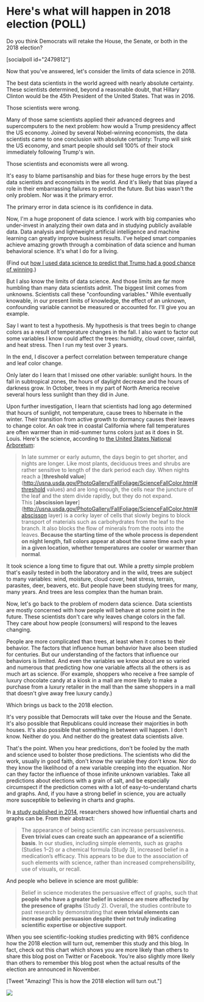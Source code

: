 # Here's what will happen in 2018 election (POLL)

Do you think Democrats will retake the House, the Senate, or both in the 2018 election?

[socialpoll id="2479812"]

Now that you've answered, let's consider the limits of data science in 2018.

The best data scientists in the world agreed with nearly absolute certainty. These scientists determined, beyond a reasonable doubt, that Hillary Clinton would be the 45th President of the United States. That was in 2016.

Those scientists were wrong.

Many of those same scientists applied their advanced degrees and supercomputers to the next problem: how would a Trump presidency affect the US economy. Joined by several Nobel-winning economists, the data scientists came to one conclusion with absolute certainty: Trump will sink the US economy, and smart people should sell 100% of their stock immediately following Trump's win.

Those scientists and economists were all wrong.

It's easy to blame partisanship and bias for these huge errors by the best data scientists and economists in the world. And it's likely that bias played a role in their embarrassing failures to predict the future. But bias wasn't the only problem. Nor was it the primary error.

The primary error in data science is its confidence in data.

Now, I'm a huge proponent of data science. I work with big companies who under-invest in analyzing their own data and in studying publicly available data. Data analysis and lightweight artificial intelligence and machine learning can greatly improve business results. I've helped smart companies achieve amazing growth through a combination of data science and human behavioral science. It's what I do for a living.

(Find out [how I used data science to predict that Trump had a good chance of winning](https://hennessysview.com/2015/12/22/party-like-its-1992/).)

But I also know the limits of data science. And those limits are far more humbling than many data scientists admit. The biggest limit comes from unknowns. Scientists call these "confounding variables." While eventually knowable, in our present limits of knowledge, the effect of an unknown, confounding variable cannot be measured or accounted for. I'll give you an example.

Say I want to test a hypothesis. My hypothesis is that trees begin to change colors as a result of temperature changes in the fall. I also want to factor out some variables I know could affect the trees: humidity, cloud cover, rainfall, and heat stress. Then I run my test over 3 years.

In the end, I discover a perfect correlation between temperature change and leaf color change.

Only later do I learn that I missed one other variable: sunlight hours. In the fall in subtropical zones, the hours of daylight decrease and the hours of darkness grow. In October, trees in my part of North America receive several hours less sunlight than they did in June.

Upon further investigation, I learn that scientists had long ago determined that hours of sunlight, not temperature, cause trees to hibernate in the winter. Their transition from active growth to dormancy causes their leaves to change color. An oak tree in coastal California where fall temperatures are often warmer than in mid-summer turns colors just as it does in St. Louis. Here's the science, according to [the United States National Arboretum](http://usna.usda.gov/PhotoGallery/FallFoliage/ScienceFallColor.html):

> In late summer or early autumn, the days begin to get shorter, and nights are longer. Like most plants, deciduous trees and shrubs are rather sensitive to length of the dark period each day. When nights reach a [**threshold value**](http://usna.usda.gov/PhotoGallery/FallFoliage/ScienceFallColor.html#threshold values) and are long enough, the cells near the juncture of the leaf and the stem divide rapidly, but they do not expand. This [**abscission layer**](http://usna.usda.gov/PhotoGallery/FallFoliage/ScienceFallColor.html#abscisson layer) is a corky layer of cells that slowly begins to block transport of materials such as carbohydrates from the leaf to the branch. It also blocks the flow of minerals from the roots into the leaves. **Because the starting time of the whole process is dependent on night length, fall colors appear at about the same time each year in a given location, whether temperatures are cooler or warmer than normal**.

It took science a long time to figure that out. While a pretty simple problem that's easily tested in both the laboratory and in the wild, trees are subject to many variables: wind, moisture, cloud cover, heat stress, terrain, parasites, deer, beavers, etc. But people have been studying trees for many, many years. And trees are less complex than the human brain.

Now, let's go back to the problem of modern data science. Data scientists are mostly concerned with how people will behave at some point in the future. These scientists don't care why leaves change colors in the fall. They care about how people (consumers) will respond to the leaves changing.

People are more complicated than trees, at least when it comes to their behavior. The factors that influence human behavior have also been studied for centuries. But our understanding of the factors that influence our behaviors is limited. And even the variables we know about are so varied and numerous that predicting how one variable affects all the others is as much art as science. (For example, shoppers who receive a free sample of luxury chocolate candy at a kiosk in a mall are more likely to make a purchase from a luxury retailer in the mall than the same shoppers in a mall that doesn't give away free luxury candy.)

Which brings us back to the 2018 election.

It's very possible that Democrats will take over the House and the Senate. It's also possible that Republicans could increase their majorities in both houses. It's also possible that something in between will happen. I don't know. Neither do you. And neither do the greatest data scientists alive.

That's the point. When you hear predictions, don't be fooled by the math and science used to bolster those predictions. The scientists who did the work, usually in good faith, don't know the variable they don't know. Nor do they know the likelihood of a new variable creeping into the equation. Nor can they factor the influence of those infinite unknown variables. Take all predictions about elections with a grain of salt, and be especially circumspect if the prediction comes with a lot of easy-to-understand charts and graphs. And, if you have a strong belief in science, you are actually more susceptible to believing in charts and graphs.

In [a study published in 2014](http://journals.sagepub.com/doi/pdf/10.1177/0963662514549688), researchers showed how influential charts and graphs can be. From their abstract:

> The appearance of being scientific can increase persuasiveness. **Even trivial cues can create such an appearance of a scientific basis**. In our studies, including simple elements, such as graphs (Studies 1–2) or a chemical formula (Study 3), increased belief in a medication’s efficacy. This appears to be due to the association of such elements with science, rather than increased comprehensibility, use of visuals, or recall.

And people who believe in science are most gullible:

> Belief in science moderates the persuasive effect of graphs, such that **people who have a greater belief in science are more affected by the presence of graphs** (Study 2). Overall, the studies contribute to past research by demonstrating that **even trivial elements can increase public persuasion despite their not truly indicating scientific expertise or objective support**.

When you see scientific-looking studies predicting with 98% confidence how the 2018 election will turn out, remember this study and this blog. In fact, check out this chart which shows you are more likely than others to share this blog post on Twitter or Facebook. You're also slightly more likely than others to remember this blog post when the actual results of the election are announced in November.

[Tweet "Amazing! This is how the 2018 election will turn out."]

![](https://hennessysview.com/wp-content/uploads/2017/12/Screen-Shot-2017-12-30-at-10.44.51-AM.png)
